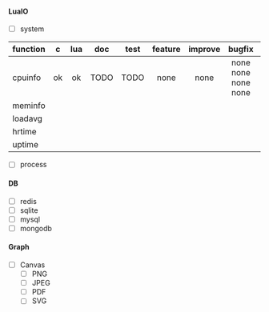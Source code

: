 #### LuaIO
- [ ] system

| function | c     | lua   | doc   | test  | feature | improve | bugfix | security |
| :---     | :---: | :---: | :---: | :---: | :---:   | :---:   | :---:  | :---:    |
| cpuinfo  | ok    | ok    | TODO  | TODO  | none    | none    | none none none none   | none     |
| meminfo   |  |  |  |   |     |      |    |      |
| loadavg   |  |  |  |   |     |      |     |       |
| hrtime    |  |  |  |   |     |     |     |      |
| uptime    | |  |  |   |      |      |    |      |

- [ ] process

#### DB
- [ ] redis
- [ ] sqlite
- [ ] mysql
- [ ] mongodb

#### Graph
- [ ] Canvas 
  - [ ] PNG 
  - [ ] JPEG 
  - [ ] PDF
  - [ ] SVG
